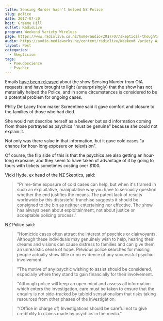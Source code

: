 ```yaml
---
title: Sensing Murder hasn't helped NZ Police
slug: police
date: 2017-07-30
host: Graeme Hill
outlet: RadioLive
program: Weekend Variety Wireless
page: https://www.radiolive.co.nz/home/audio/2017/07/skeptical-thoughts-with-mark-honeychurch0.html
audio: https://audio.mediaworks.nz/content/radiolive/Weekend Variety Wireless/July 17/30_07_17_Skeptical.mp3
layout: Post
categories:
  - Skepticism
tags:
  - Pseudoscience
  - Psychic
---
```


Emails [have been released](http://www.nzherald.co.nz/entertainment/news/article.cfm?c_id=1501119&objectid=11896421) about the show Sensing Murder from OIA requests, and have brought to light (unsurprisingly) that the show has not materially helped the Police, and in some circumstances is considered to be a potential problem for ongoing cases.

<!-- more -->

Philly De Lacey from maker Screentime said it gave comfort and closure to the families of those who had died.

She would not describe herself as a believer but said information coming from those portrayed as psychics "must be genuine" because she could not explain it.

Not only was there value in that information, but it gave cold cases "a chance for hour-long exposure on television".

Of course, the flip side of this is that the psychics are also getting an hour-long exposure, and they seem to have taken of advantage of it by going to tours with tickets sometimes costing over $100.

Vicki Hyde, ex head of the NZ Skeptics, said:

> "Prime-time exposure of cold cases can help, but when it's framed in such an exploitative, manipulative way you have to seriously question whether the end justifies the means. The patent lack of results worldwide by this distasteful franchise suggests it should be consigned to the bin as neither entertaining nor effective. The show has always been about exploitainment, not about justice or acceptable policing process."

NZ Police said:

> "Homicide cases often attract the interest of psychics or clairvoyants. Although these individuals may genuinely wish to help, hearing their dreams and visions can cause distress to families and can give them an unrealistic sense of hope. Previous police searches for missing people actually show little or no evidence of any successful psychic involvement.

> "The motive of any psychic wishing to assist should be considered, especially where they stand to gain financially for their involvement.

> "Although police will keep an open mind and assess all information which enters the investigation, care must be taken to ensure that the enquiry is not side-tracked by tabloid sensationalism that risks taking resources from other phases of the investigation.

> "(Office in charge of) Investigations should be careful not to give credibility to claims made by psychics in the media."
